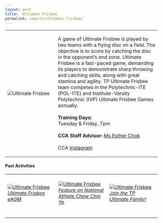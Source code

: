 ```yaml
---
layout: post
title:  Ultimate Frisbee
permalink: /sports/ultimate_frisbee/
---
```


<table>
    <tr>
        <td style="width:33%"><image src="{{site.baseurl}}/images/CCA_ultimate_frisbee.jpg" style="display:block;margin-left:auto;margin-right:auto;" alt="Ultimate Frisbee"></image></td>
        <td>
            <p>
                A game of Ultimate Frisbee is played by two teams with a flying disc on a field. The objective is to score by catching the disc in the opponent’s end zone. Ultimate Frisbee is a fast-paced game, demanding its players to demonstrate sharp throwing and catching skills, along with great stamina and agility. TP Ultimate Frisbee team competes in the Polytechnic-ITE (POL-ITE) and Institute-Varsity Polytechnic (IVP) Ultimate Frisbee Games annually.<br>
                <br>
                <b>Training Days:</b><br>
                Tuesday & Friday, 7pm<br>
                <br>
                <b>CCA Staff Advisor:</b> <a href="mailto:echok@tp.edu.sg">Ms Esther Chok</a><br>
                <br>
                CCA <a href="https://www.instagram.com/tp_ultimate">Instagram</a>
            </p>
        </td>
    </tr>
</table>

#### Past Activities

<table>
    <tr>
        <td style="width:33%"><br>
            <a href="https://www.instagram.com/p/CA0IBb0nfwq/">
                <image src="{{site.baseurl}}/images/CCA-Ultimate_IG1.png" style="display:block;margin-left:auto;margin-right:auto;" alt="Ultimate Frisbee">
                <h6 style="margin-top:0%">Ultimate Frisbee eAGM</h6>
                </image>
            </a>
        </td>
        <td style="width:33%"><br>
            <a href="https://www.instagram.com/p/CAc3HYZHrb4/">
                <image src="{{site.baseurl}}/images/CCA-Ultimate_IG2.png" style="display:block;margin-left:auto;margin-right:auto;" alt="Ultimate Frisbee">
                <h6 style="margin-top:0%">Feature on National Athlete Chew Chin Ye</h6>
                </image>
            </a>
        </td>
        <td style="width:33%"><br>
            <a href="https://www.instagram.com/p/B_ekK2OngrW/">
                <image src="{{site.baseurl}}/images/CCA-Ultimate_IG3.png" style="display:block;margin-left:auto;margin-right:auto;" alt="Ultimate Frisbee">
                <h6 style="margin-top:0%">Join the TP Ultimate Family!</h6>    
                </image>
            </a>
        </td>
    </tr>
</table>
